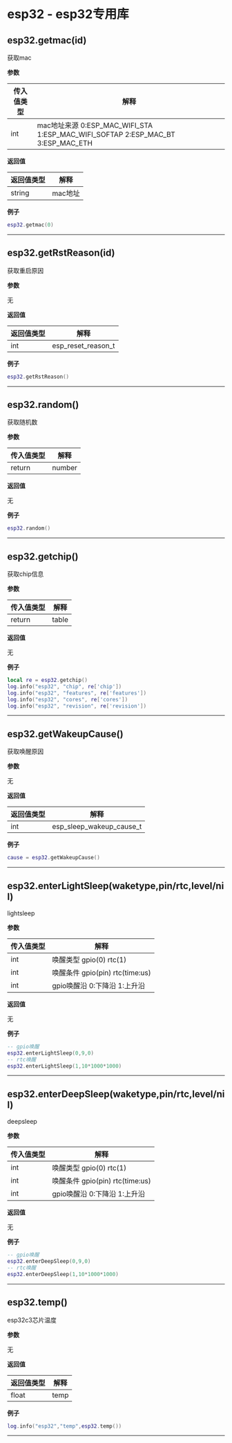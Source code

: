 # esp32 - esp32专用库

## esp32.getmac(id)

获取mac

**参数**

|传入值类型|解释|
|-|-|
|int|mac地址来源 0:ESP_MAC_WIFI_STA 1:ESP_MAC_WIFI_SOFTAP 2:ESP_MAC_BT 3:ESP_MAC_ETH|

**返回值**

|返回值类型|解释|
|-|-|
|string|mac地址|

**例子**

```lua
esp32.getmac(0)

```

---

## esp32.getRstReason(id)

获取重启原因

**参数**

无

**返回值**

|返回值类型|解释|
|-|-|
|int|esp_reset_reason_t|

**例子**

```lua
esp32.getRstReason()

```

---

## esp32.random()

获取随机数

**参数**

|传入值类型|解释|
|-|-|
|return|number|

**返回值**

无

**例子**

```lua
esp32.random()

```

---

## esp32.getchip()

获取chip信息

**参数**

|传入值类型|解释|
|-|-|
|return|table|

**返回值**

无

**例子**

```lua
local re = esp32.getchip()
log.info("esp32", "chip", re['chip'])
log.info("esp32", "features", re['features'])
log.info("esp32", "cores", re['cores'])
log.info("esp32", "revision", re['revision'])

```

---

## esp32.getWakeupCause()

获取唤醒原因

**参数**

无

**返回值**

|返回值类型|解释|
|-|-|
|int|esp_sleep_wakeup_cause_t|

**例子**

```lua
cause = esp32.getWakeupCause()

```

---

## esp32.enterLightSleep(waketype,pin/rtc,level/nil)

lightsleep

**参数**

|传入值类型|解释|
|-|-|
|int|唤醒类型 gpio(0) rtc(1)|
|int|唤醒条件 gpio(pin) rtc(time:us)|
|int|gpio唤醒沿 0:下降沿 1:上升沿|

**返回值**

无

**例子**

```lua
-- gpio唤醒
esp32.enterLightSleep(0,9,0)
-- rtc唤醒
esp32.enterLightSleep(1,10*1000*1000)

```

---

## esp32.enterDeepSleep(waketype,pin/rtc,level/nil)

deepsleep

**参数**

|传入值类型|解释|
|-|-|
|int|唤醒类型 gpio(0) rtc(1)|
|int|唤醒条件 gpio(pin) rtc(time:us)|
|int|gpio唤醒沿 0:下降沿 1:上升沿|

**返回值**

无

**例子**

```lua
-- gpio唤醒
esp32.enterDeepSleep(0,9,0)
-- rtc唤醒
esp32.enterDeepSleep(1,10*1000*1000)

```

---

## esp32.temp()

esp32c3芯片温度

**参数**

无

**返回值**

|返回值类型|解释|
|-|-|
|float|temp |

**例子**

```lua
log.info("esp32","temp",esp32.temp())

```

---

